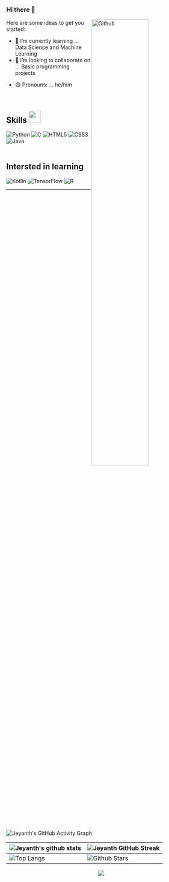 ### Hi there 👋

<!--
**jeyanth-jr/jeyanth-jr** is a ✨ _special_ ✨ repository because its `README.md` (this file) appears on your GitHub profile.
-->
<img width="55%" align="right" alt="Github" src="https://github.githubassets.com/images/modules/profile/profile-first-repo-dark.svg" />
Here are some ideas to get you started:
 
- 🌱 I’m currently learning ... Data Science and Machine Learning 
- 👯 I’m looking to collaborate on ... Basic programming projects
<!-- 📫 How to reach me: ...<a  href="mailto:ramanjeyanth3@gmail.com">mail me <img  src="https://cdn-icons-png.flaticon.com/512/281/281769.png" width='20px'></a> -->
- 😄 Pronouns: ... he/him


<br>
<h2> Skills <img src = "https://media2.giphy.com/media/QssGEmpkyEOhBCb7e1/giphy.gif?cid=ecf05e47a0n3gi1bfqntqmob8g9aid1oyj2wr3ds3mg700bl&rid=giphy.gif" width = 32px> </h2>

![Python](https://img.shields.io/badge/python-3670A0?style=for-the-badge&logo=python&logoColor=ffdd54)
![C](https://img.shields.io/badge/c-%2300599C.svg?style=for-the-badge&logo=c&logoColor=white)
![HTML5](https://img.shields.io/badge/html5-%23E34F26.svg?style=for-the-badge&logo=html5&logoColor=white)
![CSS3](https://img.shields.io/badge/css3-%231572B6.svg?style=for-the-badge&logo=css3&logoColor=white)
![Java](https://img.shields.io/badge/Java-ED8B00?style=for-the-badge&logo=java&logoColor=white)
<br></br>
<h2>Intersted in learning </h2>

![Kotlin](https://img.shields.io/badge/Kotlin-0095D5?&style=for-the-badge&logo=kotlin&logoColor=white)
![TensorFlow](https://img.shields.io/badge/TensorFlow-FF6F00?style=for-the-badge&logo=tensorflow&logoColor=white)
![R](https://img.shields.io/badge/R-276DC3?style=for-the-badge&logo=r&logoColor=white)

---

![Jeyanth's GitHub Activity Graph](https://github-profile-summary-cards.vercel.app/api/cards/profile-details?username=jeyanth-jr&theme=github_dark)

| ![Jeyanth's github stats](https://github-readme-stats.vercel.app/api?username=jeyanth-jr&show_icons=true&theme=tokyonight) | ![Jeyanth GitHub Streak](https://github-readme-streak-stats.herokuapp.com/?user=jeyanth-jr&theme=tokyonight) |
| --- | --- |
| ![Top Langs](https://github-readme-stats.vercel.app/api/top-langs/?username=jeyanth-jr&theme=tokyonight) | ![Github Stars](https://github-readme-stats.vercel.app/api?username=jeyanth-jr&show_icons=true&locale=en&count_private=true&hide_rank=true&custom_title=My%20GitHub%20Stats&disable_animations=true&theme=tokyonight) |
<p align="center">
  <a>
  <img  src="https://forthebadge.com/images/badges/built-by-developers.svg" />
</a>
</p>
